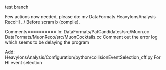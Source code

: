 test branch

Few actions now needed, please do:
mv DataFormats  HeavyIonsAnalysis RecoHI ../
Before scram b (compile).

Comments==========
In:
DataFormats/PatCandidates/src/Muon.cc
DataFormats/MuonReco/src/MuonCocktails.cc
Comment out the error log which seems to be delaying the program

Add:
HeavyIonsAnalysis/Configuration/python/collisionEventSelection_cff.py
For HI event selection
